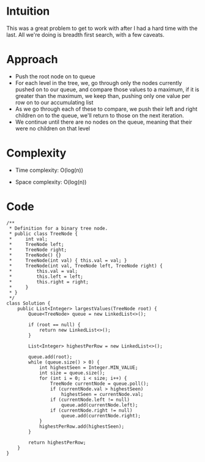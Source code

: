 # Intuition
This was a great problem to get to work with after I had a hard time with the last. All we're doing is breadth first search, with a few caveats.

# Approach
- Push the root node on to queue
- For each level in the tree, we, go through only the nodes currently pushed on to our queue, and compare those values to a maximum, if it is greater than the maximum, we keep than, pushing only one value per row on to our accumulating list
- As we go through each of these to compare, we push their left and right children on to the queue, we'll return to those on the next iteration.
- We continue until there are no nodes on the queue, meaning that their were no children on that level

# Complexity
- Time complexity: O(log(n))

- Space complexity: O(log(n))

# Code
```
/**
 * Definition for a binary tree node.
 * public class TreeNode {
 *     int val;
 *     TreeNode left;
 *     TreeNode right;
 *     TreeNode() {}
 *     TreeNode(int val) { this.val = val; }
 *     TreeNode(int val, TreeNode left, TreeNode right) {
 *         this.val = val;
 *         this.left = left;
 *         this.right = right;
 *     }
 * }
 */
class Solution {
    public List<Integer> largestValues(TreeNode root) {
        Queue<TreeNode> queue = new LinkedList<>();

        if (root == null) {
            return new LinkedList<>();
        }

        List<Integer> highestPerRow = new LinkedList<>();

        queue.add(root);
        while (queue.size() > 0) {
            int highestSeen = Integer.MIN_VALUE;
            int size = queue.size();
            for (int i = 0; i < size; i++) {
                TreeNode currentNode = queue.poll();
                if (currentNode.val > highestSeen)
                    highestSeen = currentNode.val;
                if (currentNode.left != null)
                    queue.add(currentNode.left);
                if (currentNode.right != null)
                    queue.add(currentNode.right);
            }
            highestPerRow.add(highestSeen);
        }

        return highestPerRow;
    }
}
```